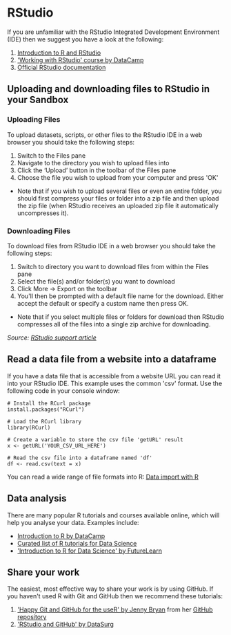 # RStudio

If you are unfamiliar with the RStudio Integrated Development Environment (IDE) then we suggest you have a look at the following:

1. [Introduction to R and RStudio](https://www.sitepoint.com/introduction-r-rstudio/)
2. ['Working with RStudio' course by DataCamp](https://www.datacamp.com/courses/working-with-the-rstudio-ide-part-1/)
3. [Official RStudio documentation](https://support.rstudio.com/hc/en-us/sections/203994097-RStudio-IDE/)

## Uploading and downloading files to RStudio in your Sandbox

### Uploading Files

To upload datasets, scripts, or other files to the RStudio IDE in a web browser you should take the following steps:

1. Switch to the Files pane
2. Navigate to the directory you wish to upload files into
3. Click the ‘Upload’ button in the toolbar of the Files pane
4. Choose the file you wish to upload from your computer and press 'OK'

* Note that if you wish to upload several files or even an entire folder, you should first compress your files or folder into a zip file and then upload the zip file (when RStudio receives an uploaded zip file it automatically uncompresses it).

### Downloading Files

To download files from RStudio IDE in a web browser you should take the following steps:

1. Switch to directory you want to download files from within the Files pane
2. Select the file(s) and/or folder(s) you want to download
3. Click More -> Export on the toolbar
4. You'll then be prompted with a default file name for the download. Either accept the default or specify a custom name then press OK.

* Note that if you select multiple files or folders for download then RStudio compresses all of the files into a single zip archive for downloading.

*Source: [RStudio support article](https://support.rstudio.com/hc/en-us/articles/200713893-Uploading-and-Downloading-Files/)*

## Read a data file from a website into a dataframe

If you have a data file that is accessible from a website URL you can read it into your RStudio IDE. This example uses the common 'csv' format. Use the following code in your console window:

```
# Install the RCurl package 
install.packages("RCurl")

# Load the RCurl library
library(RCurl)

# Create a variable to store the csv file 'getURL' result
x <- getURL('YOUR_CSV_URL_HERE')

# Read the csv file into a dataframe named 'df'
df <- read.csv(text = x)

```
You can read a wide range of file formats into R: 
[Data import with R](http://www.r-tutor.com/r-introduction/data-frame/data-import/)

## Data analysis

There are many popular R tutorials and courses available online, which will help you analyse your data. Examples include:

* [Introduction to R by DataCamp](https://www.datacamp.com/courses/free-introduction-to-r)
* [Curated list of R tutorials for Data Science](https://www.r-bloggers.com/curated-list-of-r-tutorials-for-data-science/)
* ['Introduction to R for Data Science' by FutureLearn](https://www.futurelearn.com/courses/data-science)

## Share your work

The easiest, most effective way to share your work is by using GitHub. If you haven't used R with Git and GitHub then we recommend these tutorials:

1. ['Happy Git and GitHub for the useR' by Jenny Bryan](http://happygitwithr.com/) from her [GitHub repository](https://github.com/jennybc/happy-git-with-r/)
2. ['RStudio and GitHub' by DataSurg](http://www.datasurg.net/2015/07/13/rstudio-and-github/)